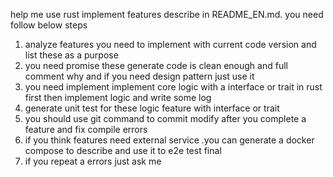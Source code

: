 help me use rust implement features describe in README_EN.md.
you need follow below steps
1. analyze features you need to implement with current code version and list these as a purpose
2. you need promise these generate code is clean enough and full comment why and if you need design pattern just use it
3. you need implement implement core logic with a interface or trait in rust first then implement logic and write some log
4. generate unit test for these logic feature with interface or trait
5. you should use git command to commit modify after you complete a feature and fix compile errors
6. if you think features need external service .you can generate a docker compose to describe and use it to e2e test final
7. if you repeat a errors just ask me 